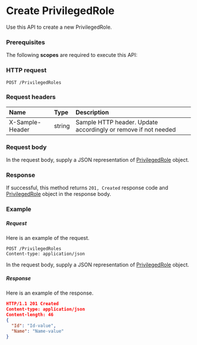 # Create PrivilegedRole

Use this API to create a new PrivilegedRole.
### Prerequisites
The following **scopes** are required to execute this API: 
### HTTP request
<!-- { "blockType": "ignored" } -->
```http
POST /PrivilegedRoles

```
### Request headers
| Name       | Type | Description|
|:---------------|:--------|:----------|
| X-Sample-Header  | string  | Sample HTTP header. Update accordingly or remove if not needed|

### Request body
In the request body, supply a JSON representation of [PrivilegedRole](../resources/privilegedrole.md) object.


### Response
If successful, this method returns `201, Created` response code and [PrivilegedRole](../resources/privilegedrole.md) object in the response body.

### Example
##### Request
Here is an example of the request.
<!-- {
  "blockType": "request",
  "name": "create_privilegedrole_from_privilegedroles"
}-->
```http
POST /PrivilegedRoles
Content-type: application/json
```
In the request body, supply a JSON representation of [PrivilegedRole](../resources/privilegedrole.md) object.
##### Response
Here is an example of the response.
<!-- {
  "blockType": "response",
  "truncated": false,
  "@odata.type": "privilegedrole"
} -->
```json
HTTP/1.1 201 Created
Content-type: application/json
Content-length: 46
{
  "Id": "Id-value",
  "Name": "Name-value"
}
```

<!-- uuid: 7bf498df-fef2-4ff6-b8df-f2dd8a4f16a8
2015-10-16 21:11:01 UTC -->
<!-- {
  "type": "#page.annotation",
  "description": "Create PrivilegedRole",
  "keywords": "",
  "section": "documentation",
  "tocPath": ""
}-->